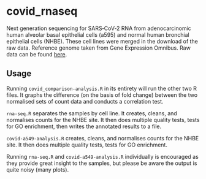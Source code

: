 # covid_rnaseq
Next generation sequencing for SARS‑CoV‑2 RNA from adenocarcinomic human alveolar basal epithelial cells (a595) and normal human bronchial epithelial cells (NHBE). These cell lines were merged in the download of the raw data.
Reference genome taken from Gene Expression Omnibus. Raw data can be found [here](https://www.ncbi.nlm.nih.gov/Traces/study/?query_key=1&WebEnv=MCID_64f899260fed995d09a01357&f=organism_s%3An%3Ahomo%2520sapiens%3Bcell_line_sam_ss_dpl110_ss%3An%3Aa549%2Cnhbe%3Ac&o=acc_s%3Aa).

## Usage
Running `covid_comparison-analysis.R` in its entirety will run the other two R files. It graphs the difference (on the basis of fold change) between the two normalised sets of count data and conducts a correlation test.

`rna-seq.R` separates the samples by cell line. It creates, cleans, and normalises counts for the NHBE site. It then does multiple quality tests, tests for GO enrichment, then writes the annotated results to a file.

`covid-a549-analysis.R` creates, cleans, and normalises counts for the NHBE site. It then does multiple quality tests, tests for GO enrichment.

Running `rna-seq.R` and `covid-a549-analysis.R` individually is encouraged as they provide great insight to the samples, but please be aware the output is quite noisy (many plots).
